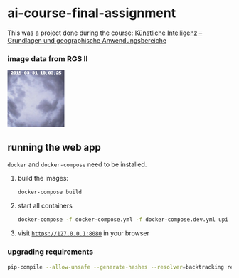 # ai-course-final-assignment

This was a project done during the course:
[Künstliche Intelligenz – Grundlagen und geographische Anwendungsbereiche](http://www.geographie.ruhr-uni-bochum.de/studium/modulfuehrer/wahlbereich-master/#c10272)

### image data from RGS II

![](figs/timelapse.gif)

## running the web app

`docker` and `docker-compose` need to be installed.

1. build the images:
   ```bash
   docker-compose build
   ```
1. start all containers
   ```bash
   docker-compose -f docker-compose.yml -f docker-compose.dev.yml upi
   ```
1. visit [`https://127.0.0.1:8080`](https://127.0.0.1:8080) in your browser

### upgrading requirements

```bash
pip-compile --allow-unsafe --generate-hashes --resolver=backtracking requirements.in
```
